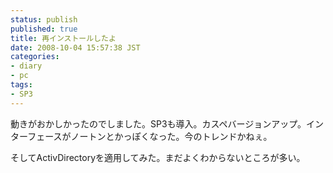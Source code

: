 ```yaml
---
status: publish
published: true
title: 再インストールしたよ
date: 2008-10-04 15:57:38 JST
categories:
- diary
- pc
tags:
- SP3
---
```

動きがおかしかったのでしました。SP3も導入。カスペバージョンアップ。インターフェースがノートンとかっぽくなった。今のトレンドかねぇ。

そしてActivDirectoryを適用してみた。まだよくわからないところが多い。
